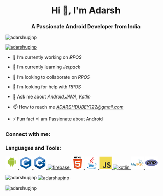 <h1 align="center">Hi 👋, I'm Adarsh</h1>
<h3 align="center">A Passionate Android Developer from India</h3>

<p align="left"> <img src="https://komarev.com/ghpvc/?username=adarshupjnp&label=Profile%20views&color=0e75b6&style=flat" alt="adarshupjnp" /> </p>

<p align="left"> <a href="https://github.com/ryo-ma/github-profile-trophy"><img src="https://github-profile-trophy.vercel.app/?username=adarshupjnp" alt="adarshupjnp" /></a> </p>

- 🔭 I’m currently working on *RPOS*

- 🌱 I’m currently learning *Jetpack*

- 👯 I’m looking to collaborate on *RPOS*

- 🤝 I’m looking for help with *RPOS*

- 💬 Ask me about *Android,JAVA, Kotlin*

- 📫 How to reach me *ADARSHDUBEY122@gmail.com*

- ⚡ Fun fact *I am Passionate about Android

<h3 align="left">Connect with me:</h3>
<p align="left">
</p>

<h3 align="left">Languages and Tools:</h3>
<p align="left"> <a href="https://developer.android.com" target="_blank" rel="noreferrer"> <img src="https://raw.githubusercontent.com/devicons/devicon/master/icons/android/android-original-wordmark.svg" alt="android" width="40" height="40"/> </a> <a href="https://www.cprogramming.com/" target="_blank" rel="noreferrer"> <img src="https://raw.githubusercontent.com/devicons/devicon/master/icons/c/c-original.svg" alt="c" width="40" height="40"/> </a> <a href="https://www.w3schools.com/cpp/" target="_blank" rel="noreferrer"> <img src="https://raw.githubusercontent.com/devicons/devicon/master/icons/cplusplus/cplusplus-original.svg" alt="cplusplus" width="40" height="40"/> </a> <a href="https://firebase.google.com/" target="_blank" rel="noreferrer"> <img src="https://www.vectorlogo.zone/logos/firebase/firebase-icon.svg" alt="firebase" width="40" height="40"/> </a> <a href="https://www.w3.org/html/" target="_blank" rel="noreferrer"> <img src="https://raw.githubusercontent.com/devicons/devicon/master/icons/html5/html5-original-wordmark.svg" alt="html5" width="40" height="40"/> </a> <a href="https://www.java.com" target="_blank" rel="noreferrer"> <img src="https://raw.githubusercontent.com/devicons/devicon/master/icons/java/java-original.svg" alt="java" width="40" height="40"/> </a> <a href="https://developer.mozilla.org/en-US/docs/Web/JavaScript" target="_blank" rel="noreferrer"> <img src="https://raw.githubusercontent.com/devicons/devicon/master/icons/javascript/javascript-original.svg" alt="javascript" width="40" height="40"/> </a> <a href="https://kotlinlang.org" target="_blank" rel="noreferrer"> <img src="https://www.vectorlogo.zone/logos/kotlinlang/kotlinlang-icon.svg" alt="kotlin" width="40" height="40"/> </a> <a href="https://www.mysql.com/" target="_blank" rel="noreferrer"> <img src="https://raw.githubusercontent.com/devicons/devicon/master/icons/mysql/mysql-original-wordmark.svg" alt="mysql" width="40" height="40"/> </a> <a href="https://www.php.net" target="_blank" rel="noreferrer"> <img src="https://raw.githubusercontent.com/devicons/devicon/master/icons/php/php-original.svg" alt="php" width="40" height="40"/> </a> </p>

<p><img align="left" src="https://github-readme-stats.vercel.app/api/top-langs?username=adarshupjnp&show_icons=true&locale=en&layout=compact" alt="adarshupjnp" /></p>

<p>&nbsp;<img align="center" src="https://github-readme-stats.vercel.app/api?username=adarshupjnp&show_icons=true&locale=en" alt="adarshupjnp" /></p>

<p><img align="center" src="https://github-readme-streak-stats.herokuapp.com/?user=adarshupjnp&" alt="adarshupjnp" /></p>

